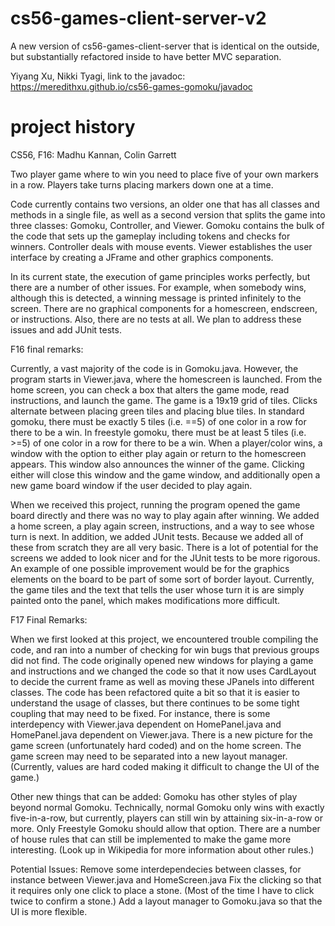 cs56-games-client-server-v2
===========================

A new version of cs56-games-client-server that is identical on the outside, but substantially refactored inside to have better MVC separation.

Yiyang Xu, Nikki Tyagi, link to the javadoc: https://meredithxu.github.io/cs56-games-gomoku/javadoc

project history
===============
CS56, F16: Madhu Kannan, Colin Garrett

Two player game where to win you need to place five of your own markers in a row. Players take turns placing markers down one at a time.

Code currently contains two versions, an older one that has all classes and methods in a single file, as well as a second version that splits the game into three classes: Gomoku, Controller, and Viewer. Gomoku contains the bulk of the code that sets up the gameplay including tokens and checks for winners. Controller deals with mouse events. Viewer establishes the user interface by creating a JFrame and other graphics components.

In its current state, the execution of game principles works perfectly, but there are a number of other issues. For example, when somebody wins, although this is detected, a winning message is printed infinitely to the screen. There are no graphical components for a homescreen, endscreen, or instructions. Also, there are no tests at all. We plan to address these issues and add JUnit tests.

F16 final remarks:

Currently, a vast majority of the code is in Gomoku.java. However, the program starts in Viewer.java, where the homescreen is launched. From the home screen, you can check a box that alters the game mode, read instructions, and launch the game. The game is a 19x19 grid of tiles. Clicks alternate between placing green tiles and placing blue tiles. In standard gomoku, there must be exactly 5 tiles (i.e. ==5) of one color in a row for there to be a win. In freestyle gomoku, there must be at least 5 tiles (i.e. >=5) of one color in a row for there to be a win. When a player/color wins, a window with the option to either play again or return to the homescreen appears. This window also announces the winner of the game. Clicking either will close this window and the game window, and additionally open a new game board window if the user decided to play again.

When we received this project, running the program opened the game board directly and there was no way to play again after winning. We added a home screen, a play again screen, instructions, and a way to see whose turn is next. In addition, we added JUnit tests. Because we added all of these from scratch they are all very basic. There is a lot of potential for the screens we added to look nicer and for the JUnit tests to be more rigorous. An example of one possible improvement would be for the graphics elements on the board to be part of some sort of border layout. Currently, the game tiles and the text that tells the user whose turn it is are simply painted onto the panel, which makes modifications more difficult.


F17 Final Remarks:

When we first looked at this project, we encountered trouble compiling the code, and ran into a number of checking for win bugs that previous groups did not find. The code originally opened new windows for playing a game and instructions and we changed the code so that it now uses CardLayout to decide the current frame as well as moving these JPanels into different classes. The code has been refactored quite a bit so that it is easier to understand the usage of classes, but there continues to be some tight coupling that may need to be fixed. For instance, there is some interdepency with Viewer.java dependent on HomePanel.java and HomePanel.java dependent on Viewer.java. There is a new picture for the game screen (unfortunately hard coded) and on the home screen. The game screen may need to be separated into a new layout manager. (Currently, values are hard coded making it difficult to change the UI of the game.) 

Other new things that can be added: Gomoku has other styles of play beyond normal Gomoku. Technically, normal Gomoku only wins with exactly five-in-a-row, but currently, players can still win by attaining six-in-a-row or more. Only Freestyle Gomoku should allow that option. There are a number of house rules that can still be implemented to make the game more interesting. (Look up in Wikipedia for more information about other rules.) 

Potential Issues: Remove some interdependecies between classes, for instance between Viewer.java and HomeScreen.java
Fix the clicking so that it requires only one click to place a stone. (Most of the time I have to click twice to confirm a stone.)
Add a layout manager to Gomoku.java so that the UI is more flexible.

